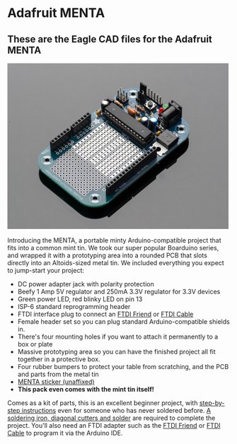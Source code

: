 # Adafruit MENTA

## These are the Eagle CAD files for the Adafruit MENTA

<a href="http://www.adafruit.com/products/795"><img src="assets/image.jpg?raw=true" width="500px"></a>

Introducing the MENTA, a portable minty Arduino-compatible project that fits into a common mint tin. We took our super popular Boarduino series, and wrapped it with a prototyping area into a rounded PCB that slots directly into an Altoids-sized metal tin. We included everything you expect to jump-start your project:

- DC power adapter jack with polarity protection
- Beefy 1 Amp 5V regulator and 250mA 3.3V regulator for 3.3V devices
- Green power LED, red blinky LED on pin 13
- ISP-6 standard reprogramming header
- FTDI interface plug to connect an [FTDI Friend](http://www.adafruit.com/products/284) or [FTDI Cable](https://www.adafruit.com/products/70)
- Female header set so you can plug standard Arduino-compatible shields in.
- There's four mounting holes if you want to attach it permanently to a box or plate
- Massive prototyping area so you can have the finished project all fit together in a protective box.
- Four rubber bumpers to protect your table from scratching, and the PCB and parts from the metal tin
- [MENTA sticker (unaffixed)](http://www.adafruit.com/products/873)
- __This pack even comes with the mint tin itself!__

Comes as a kit of parts, this is an excellent beginner project, with [step-by-step instructions](http://ladyada.net/make/menta/index.html) even for someone who has never soldered before. [A soldering iron, diagonal cutters and solder](https://www.adafruit.com/category/8) are required to complete the project. You'll also need an FTDI adapter such as the [FTDI Friend](http://www.adafruit.com/products/284) or [FTDI Cable](https://www.adafruit.com/products/70) to program it via the Arduino IDE.
